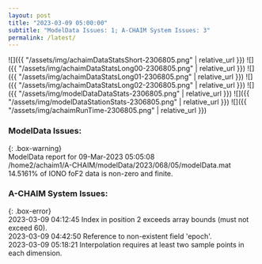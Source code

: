 ```yaml
---
layout: post
title: "2023-03-09 05:00:00"
subtitle: "ModelData Issues: 1; A-CHAIM System Issues: 3"
permalink: /latest/
---
```


![]({{ "/assets/img/achaimDataStatsShort-2306805.png" | relative_url }})
![]({{ "/assets/img/achaimDataStatsLong00-2306805.png" | relative_url }})
![]({{ "/assets/img/achaimDataStatsLong01-2306805.png" | relative_url }})
![]({{ "/assets/img/achaimDataStatsLong02-2306805.png" | relative_url }})
![]({{ "/assets/img/modelDataDataStats-2306805.png" | relative_url }})
![]({{ "/assets/img/modelDataStationStats-2306805.png" | relative_url }})
![]({{ "/assets/img/achaimRunTime-2306805.png" | relative_url }})

### ModelData Issues:  
  
{: .box-warning}  
 ModelData report for 09-Mar-2023 05:05:08   
 /home2/achaim1/A-CHAIM/modelData/2023/068/05/modelData.mat   
 14.5161% of IONO foF2 data is non-zero and finite.   
  
### A-CHAIM System Issues:  
  
{: .box-error}  
2023-03-09 04:12:45 Index in position 2 exceeds array bounds (must not exceed 60).  
2023-03-09 04:42:50 Reference to non-existent field 'epoch'.  
2023-03-09 05:18:21 Interpolation requires at least two sample points in each dimension.  
